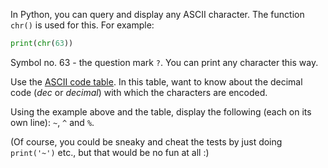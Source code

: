 
In Python, you can query and display any ASCII character. The function `chr()` is used for this. For example:

```python
print(chr(63))
```

Symbol no. 63 - the question mark `?`. You can print any character this way.

Use the [ASCII code table](https://www.cs.cmu.edu/~pattis/15-1XX/common/handouts/ascii.html).  In this table, want to know about the decimal code (*dec* or *decimal*) with which the characters are encoded.

Using the example above and the table, display the following (each on its own line): `~`, `^` and `%`.

(Of course, you could be sneaky and cheat the tests by just doing `print('~')` etc., but that would be no fun at all :)
